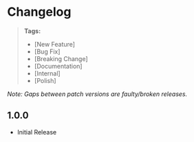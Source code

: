 # Changelog

> **Tags:**
> - [New Feature]
> - [Bug Fix]
> - [Breaking Change]
> - [Documentation]
> - [Internal]
> - [Polish]

_Note: Gaps between patch versions are faulty/broken releases._

## 1.0.0
  * Initial Release
